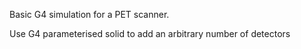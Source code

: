 Basic G4 simulation for a PET scanner.

Use G4 parameterised solid to add an arbitrary number of detectors
